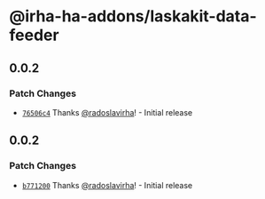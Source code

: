 # @irha-ha-addons/laskakit-data-feeder

## 0.0.2

### Patch Changes

- [`76506c4`](https://github.com/radoslavirha/ha-addons/commit/76506c49064075b4dd057c341ae520cdbd21dd46) Thanks [@radoslavirha](https://github.com/radoslavirha)! - Initial release

## 0.0.2

### Patch Changes

- [`b771200`](https://github.com/radoslavirha/ha-addons/commit/b771200f366bfdcdddabd85830bb43af71667354) Thanks [@radoslavirha](https://github.com/radoslavirha)! - Initial release
